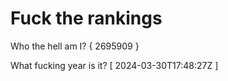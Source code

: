 # Fuck the rankings

Who the hell am I?
{ 2695909 }

What fucking year is it?
[ 2024-03-30T17:48:27Z ]
